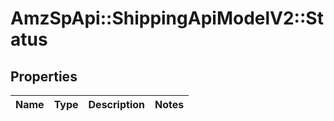 # AmzSpApi::ShippingApiModelV2::Status

## Properties
Name | Type | Description | Notes
------------ | ------------- | ------------- | -------------


